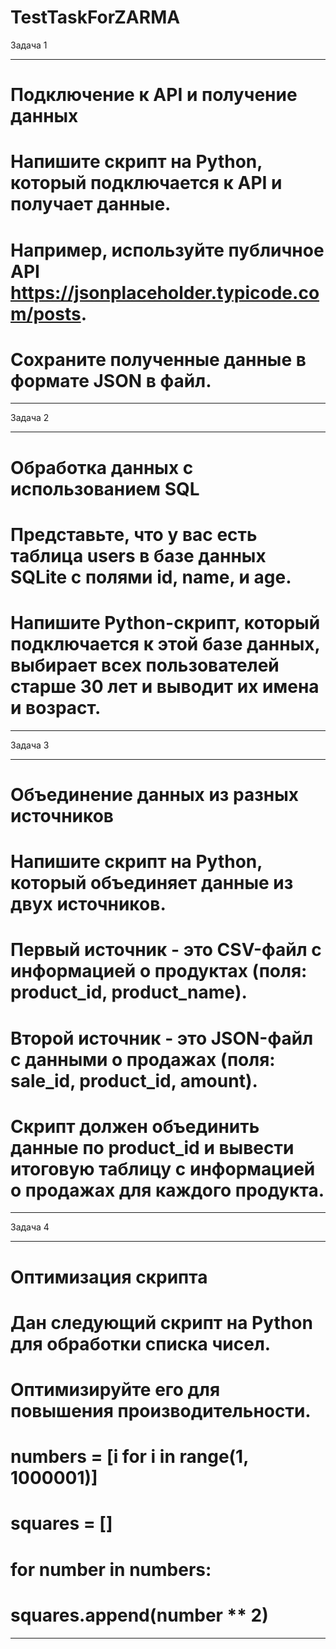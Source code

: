 # TestTaskForZARMA


Задача 1
_______

# Подключение к API и получение данных
# Напишите скрипт на Python, который подключается к API и получает данные.
# Например, используйте публичное API https://jsonplaceholder.typicode.com/posts.
# Сохраните полученные данные в формате JSON в файл.

_______

Задача 2
________

# Обработка данных с использованием SQL
# Представьте, что у вас есть таблица users в базе данных SQLite с полями id, name, и age.
# Напишите Python-скрипт, который подключается к этой базе данных, выбирает всех пользователей старше 30 лет и выводит их имена и возраст.


________

Задача 3 
________

# Объединение данных из разных источников
# Напишите скрипт на Python, который объединяет данные из двух источников.
# Первый источник - это CSV-файл с информацией о продуктах (поля: product_id, product_name).
# Второй источник - это JSON-файл с данными о продажах (поля: sale_id, product_id, amount).
# Скрипт должен объединить данные по product_id и вывести итоговую таблицу с информацией о продажах для каждого продукта.


________

Задача 4
________
# Оптимизация скрипта
# Дан следующий скрипт на Python для обработки списка чисел.
# Оптимизируйте его для повышения производительности.
#
# numbers = [i for i in range(1, 1000001)]
# squares = []
# for number in numbers:
#     squares.append(number ** 2)





________
